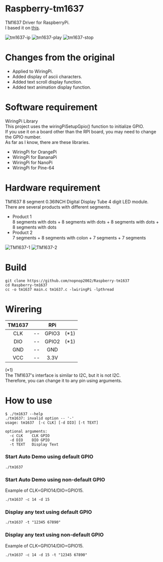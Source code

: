 # Raspberry-tm1637
TM1637 Driver for RaspberryPi.   
I based it on [this](https://github.com/petrows/esp-32-tm1637).   

![tm1637-ip](https://github.com/nopnop2002/esp-idf-tm1637/assets/6020549/15cb623d-2298-4344-a9c7-f573cb0255cd)
![tm1637-play](https://github.com/nopnop2002/esp-idf-tm1637/assets/6020549/bb98913e-f5e5-4f17-8d12-4cd9f16518f7)
![tm1637-stop](https://github.com/nopnop2002/esp-idf-tm1637/assets/6020549/b1928da8-c461-4772-8d33-8f82175c5f54)

# Changes from the original
- Applied to WiringPi.   
- Added display of ascii characters.   
- Added text scroll display function.   
- Added text animation display function.   

# Software requirement
WiringPi Library   
This project uses the wiringPiSetupGpio() function to initialize GPIO.   
If you use it on a board other than the RPI board, you may need to change the GPIO number.   
As far as I know, there are these libraries.   
- WiringPi for OrangePi   
- WiringPi for BananaPi   
- WiringPi for NanoPi   
- WiringPi for Pine-64   

# Hardware requirement
TM1637 8 segment 0.36INCH Digital Display Tube 4 digit LED module.   
There are several products with different segments.   
- Product 1   
 8 segments with dots + 8 segments with dots + 8 segments with dots + 8 segments with dots   
- Product 2   
 7 segments + 8 segments with colon + 7 segments + 7 segments   

![TM1637-1](https://github.com/nopnop2002/esp-idf-tm1637/assets/6020549/59e95bf5-01bb-4c4a-9f96-4d36869be2e5)
![TM1637-2](https://github.com/nopnop2002/esp-idf-tm1637/assets/6020549/e3430e3a-34ae-455a-8891-555ae89f2e0f)

# Build
```
git clone https://github.com/nopnop2002/Raspberry-tm1637
cd Raspberry-tm1637
cc -o tm1637 main.c tm1637.c -lwiringPi -lpthread
```

# Wirering

|TM1637||RPi||
|:-:|:-:|:-:|:-:|
|CLK|--|GPIO3|(*1)|
|DIO|--|GPIO2|(*1)|
|GND|--|GND||
|VCC|--|3.3V||

(*1)   
The TM1637's interface is similar to I2C, but it is not I2C.   
Therefore, you can change it to any pin using arguments.   

# How to use
```
$ ./tm1637 --help
./tm1637: invalid option -- '-'
usage: tm1637  [-c CLK] [-d DIO] [-t TEXT]

optional arguments:
  -c CLK    CLK GPIO
  -d DIO    DIO GPIO
  -t TEXT   Display Text
```

### Start Auto Demo using default GPIO   
```
./tm1637
```

### Start Auto Demo using non-default GPIO   
Example of CLK=GPIO14/DIO=GPIO15.   
```
./tm1637 -c 14 -d 15
```

### Display any text using default GPIO   
```
./tm1637 -t "12345 67890"
```

### Display any text using non-default GPIO   
Example of CLK=GPIO14/DIO=GPIO15.   
```
./tm1637 -c 14 -d 15 -t "12345 67890"
```


